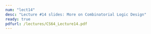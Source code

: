 ```yaml
---
num: "lect14"
desc: "Lecture #14 slides: More on Combinatorial Logic Design"
ready: true
pdfurl: /lectures/CS64_Lecture14.pdf
---
```


